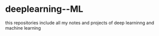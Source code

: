 # deeplearning--ML
this repositories include all my notes and  projects of deep learninng and machine learning
